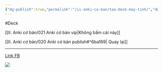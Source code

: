 ```yaml
---
{"dg-publish":true,"permalink":"/ii-anki-co-ban/tao-deck-may-tinh/","dgPassFrontmatter":true,"noteIcon":""}
---
```


#Deck

[[II. Anki cơ bản/021 Anki cơ bản vip\|Không bấm cái này]]

[[II. Anki cơ bản/020 Anki cơ bản publish#^6ba169\| Quay lại]]
____

[Link FB](https://www.facebook.com/100006970567626/videos/269699682445236/)

![](https://www.youtube.com/watch?v=w1nncWHOmFU)